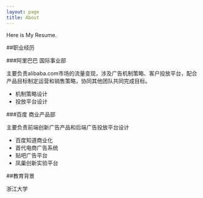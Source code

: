 ```yaml
---
layout: page
title: About
---
```


Here is My Resume.

##职业经历

###阿里巴巴 国际事业部

主要负责alibaba.com市场的流量变现，涉及广告机制策略、客户投放平台，配合产品目标制定运营和销售策略，协同其他团队共同完成目标。  

* 机制策略设计  
* 投放平台设计

###百度 商业产品部

主要负责前端创新广告产品和后端广告投放平台设计  

* 百度知道商业化
* 首代电商广告系统
* 贴吧广告平台
* 凤巢创新实验平台

##教育背景

浙江大学